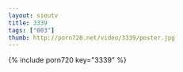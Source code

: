 ```yaml
--- 
layout: sieutv
title: 3339
tags: ["003"]
thumb: http://porn720.net/video/3339/poster.jpg
---
```

{% include porn720 key="3339" %} 
